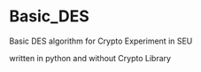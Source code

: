 # Basic_DES
Basic DES algorithm for Crypto Experiment in SEU

written in python and without Crypto Library
